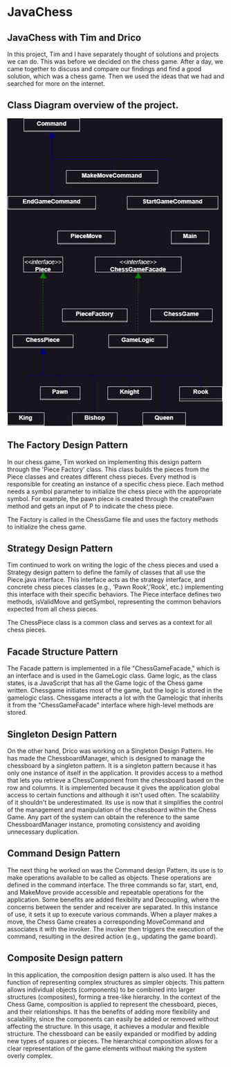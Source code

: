 # JavaChess
## JavaChess with Tim and Drico

In this project, Tim and I have separately thought of solutions and projects we can do. This was before we decided on the chess game. After a day, we came together to discuss and compare our findings and find a good solution, which was a chess game. Then we used the ideas that we had and searched for more on the internet.

## Class Diagram overview of the project.
![Class Diagram](JavaChess.drawio.png)

## The Factory Design Pattern
In our chess game, Tim worked on implementing this design pattern through the 'Piece Factory' class.
This class builds the pieces from the Piece classes and creates different chess pieces.
Every method is responsible for creating an instance of a specific chess piece.
Each method needs a symbol parameter to initialize the chess piece with the appropriate symbol.
For example, the pawn piece is created through the createPawn method and gets an input of P to indicate the chess piece.

The Factory is called in the ChessGame file and uses the factory methods to initialize the chess game.

## Strategy Design Pattern
Tim continued to work on writing the logic of the chess pieces and used a Strategy design pattern to define the family of classes that all use the Piece.java interface.
This interface acts as the strategy interface, and concrete chess pieces classes (e.g., 'Pawn Rook','Rook', etc.) implementing this interface with their specific behaviors. 
The Piece interface defines two methods, isValidMove and getSymbol, representing the common behaviors expected from all chess pieces.

The ChessPiece class is a common class and serves as a context for all chess pieces.

## Facade Structure Pattern
The Facade pattern is implemented in a file "ChessGameFacade," which is an interface and is used in the GameLogic class.
Game logic, as the class states, is a JavaScript that has all the Game logic of the Chess game written.
Chessgame initiates most of the game, but the logic is stored in the gamelogic class.
Chessgame interacts a lot with the Gamelogic that inherits it from the "ChessGameFacade" interface where high-level methods are stored.

## Singleton Design Pattern
On the other hand, Drico was working on a Singleton Design Pattern.
He has made the ChessboardManager, which is designed to manage the chessboard by a singleton pattern.
It is a singleton pattern because it has only one instance of itself in the application.
It provides access to a method that lets you retrieve a ChessComponent from the chessboard based on the row and columns.
It is implemented because it gives the application global access to certain functions and although it isn't used often.
The scalability of it shouldn't be underestimated. 
Its use is now that it simplifies the control of the management and manipulation of the chessboard within the Chess Game.
Any part of the system can obtain the reference to the same ChessboardManager instance, promoting consistency and avoiding unnecessary duplication.

## Command Design Pattern
The next thing he worked on was the Command design Pattern, its use is to make operations available to be called as objects.
These operations are defined in the command interface.
The three commands so far, start, end, and MakeMove provide accessible and repeatable operations for the application. 
Some benefits are added flexibility and Decoupling, where the concerns between the sender and receiver are separated.
In this instance of use, it sets it up to execute various commands.
When a player makes a move, the Chess Game creates a corresponding MoveCommand and associates it with the invoker.
The invoker then triggers the execution of the command, resulting in the desired action (e.g., updating the game board).

## Composite Design pattern
In this application, the composition design pattern is also used. 
It has the function of representing complex structures as simpler objects.
This pattern allows individual objects (components) to be combined into larger structures (composites), forming a tree-like hierarchy.
In the context of the Chess Game, composition is applied to represent the chessboard, pieces, and their relationships.
It has the benefits of adding more flexibility and scalability, since the components can easily be added or removed without affecting the structure.
In this usage, it achieves a modular and flexible structure.
The chessboard can be easily expanded or modified by adding new types of squares or pieces.
The hierarchical composition allows for a clear representation of the game elements without making the system overly complex.
